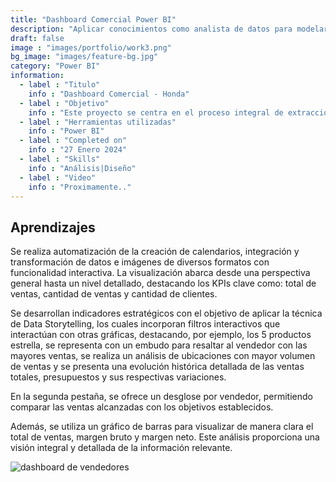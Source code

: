 ```yaml
---
title: "Dashboard Comercial Power BI"
description: "Aplicar conocimientos como analista de datos para modelar datos de un negocio en este caso de vehiculos."
draft: false
image : "images/portfolio/work3.png"
bg_image: "images/feature-bg.jpg"
category: "Power BI"
information:
  - label : "Titulo"
    info : "Dashboard Comercial - Honda"
  - label : "Objetivo"
    info : "Este proyecto se centra en el proceso integral de extracción, manipulación y modelado de datos de ventas de vehículos. Se destaca la habilidad para realizar una modelación estrella, incorporar e interactuar con imágenes, aplicar conceptos de mejores prácticas y utilizar medidas DAX para obtener insights significativos."
  - label : "Herramientas utilizadas"
    info : "Power BI"
  - label : "Completed on"
    info : "27 Enero 2024"
  - label : "Skills"
    info : "Análisis|Diseño"
  - label : "Video"
    info : "Proximamente.."
---
```


## Aprendizajes 

Se realiza automatización de la creación de calendarios, integración y transformación de datos e imágenes de diversos formatos con funcionalidad interactiva. La visualización abarca desde una perspectiva general hasta un nivel detallado, destacando los KPIs clave como: total de ventas, cantidad de ventas y cantidad de clientes.


Se desarrollan indicadores estratégicos con el objetivo de aplicar la técnica de Data Storytelling, los cuales incorporan filtros interactivos que interactúan con otras gráficas, destacando, por ejemplo, los 5 productos estrella, se representa con un embudo para resaltar al vendedor con las mayores ventas, se realiza un análisis de ubicaciones con mayor volumen de ventas y se presenta una evolución histórica detallada de las ventas totales, presupuestos y sus respectivas variaciones.

En la segunda pestaña, se ofrece un desglose por vendedor, permitiendo comparar las ventas alcanzadas con los objetivos establecidos. 

Además, se utiliza un gráfico de barras para visualizar de manera clara el total de ventas, margen bruto y margen neto. Este análisis proporciona una visión integral y detallada de la información relevante.


![dashboard de vendedores](/images/portfolio/work3.1.png)
